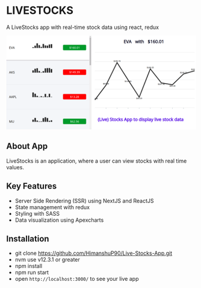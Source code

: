 # LIVESTOCKS

A LiveStocks app with real-time stock data using react, redux

![liveStocks](./live-stock-app.png)

## About App

LiveStocks is an application, where a user can view stocks with real time values.

## Key Features

- Server Side Rendering (SSR) using NextJS and ReactJS
- State management with redux
- Styling with SASS
- Data visualization using Apexcharts

## Installation

- git clone https://github.com/HimanshuP90/Live-Stocks-App.git
- nvm use v12.3.1 or greater
- npm install
- npm run start
- open `http://localhost:3000/` to see your live app

